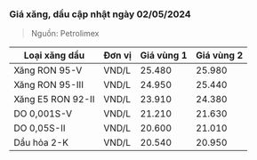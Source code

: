 
### Giá xăng, dầu cập nhật ngày 02/05/2024
> Nguồn: Petrolimex

| Loại xăng dầu     | Đơn vị | Giá vùng 1 | Giá vùng 2 |
|-------------------|--------|------------|------------|
| Xăng RON 95-V     | VND/L  |     25.480 |     25.980 |
| Xăng RON 95-III   | VND/L  |     24.950 |     25.440 |
| Xăng E5 RON 92-II | VND/L  |     23.910 |     24.380 |
| DO 0,001S-V       | VND/L  |     21.210 |     21.630 |
| DO 0,05S-II       | VND/L  |     20.600 |     21.010 |
| Dầu hỏa 2-K       | VND/L  |     20.540 |     20.950 |
